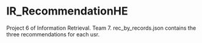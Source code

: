 # IR_RecommendationHE
Project 6 of Information Retrieval. Team 7.
rec_by_records.json contains the three recommendations for each usr.
